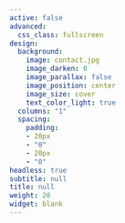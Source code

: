 ```yaml
---
active: false
advanced:
  css_class: fullscreen
design:
  background:
    image: contact.jpg
    image_darken: 0
    image_parallax: false
    image_position: center
    image_size: cover
    text_color_light: true
  columns: "1"
  spacing:
    padding:
    - 20px
    - "0"
    - 20px
    - "0"
headless: true
subtitle: null
title: null
weight: 20
widget: blank
---
```

